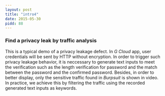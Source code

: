 ```yaml
---
layout: post
title: "intro4"
date: 2015-05-30
pidd: 88
---
```

### Find a privacy leak by traffic analysis
This is a typical demo of a privacy leakage defect. 
In *G Cloud* app, user credentials will be sent by HTTP without encryption. In order to trigger such privacy leakage behavior, it is neccessary to generate text inputs to meet the verification such as the length verification for password and the match between the password and the confirmed password. Besides, in order to better display, only the sensitive traffic found in *Burpsuit* is shown in video. In practice, we achieve this by filtering the traffic using the recorded generated text inputs as keywords.